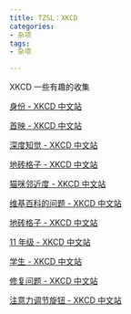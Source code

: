 ```yaml
---
title: TZSL：XKCD
categories: 
- 杂项
tags: 
- 杂项

---
```


XKCD 一些有趣的收集

<!-- more -->

[身份 - XKCD 中文站](https://xkcd.in/comic?lg=cn&id=1121)

[首映 - XKCD 中文站](https://xkcd.in/comic?lg=cn&id=1111)

[深度知觉 - XKCD 中文站](https://xkcd.in/comic?lg=cn&id=941)

[地砖格子 - XKCD 中文站](https://xkcd.in/comic?lg=cn&id=245)

[猫咪邻近度 - XKCD 中文站](https://xkcd.in/comic?lg=cn&id=231)

[维基百科的问题 - XKCD 中文站](https://xkcd.in/comic?lg=cn&id=214)

[地砖格子 - XKCD 中文站](https://xkcd.in/comic?lg=cn&id=245)

[11 年级 - XKCD 中文站](https://xkcd.in/comic?lg=cn&id=519)

[学生 - XKCD 中文站](https://xkcd.in/comic?lg=cn&id=557)

[修复问题 - XKCD 中文站](https://xkcd.in/comic?lg=cn&id=1739)

[注意力调节旋钮 - XKCD 中文站](https://xkcd.in/comic?lg=cn&id=1796)
